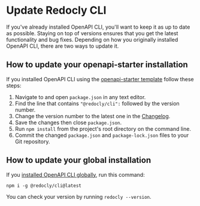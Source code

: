 # Update Redocly CLI

If you've already installed OpenAPI CLI, you'll want to keep it as up to date as possible. Staying on top of versions ensures that you get the latest functionality and bug fixes. Depending on how you originally installed OpenAPI CLI, there are two ways to update it.


## How to update your openapi-starter installation

If you installed OpenAPI CLI using the [openapi-starter template](https://github.com/Redocly/openapi-starter) follow these steps:

1. Navigate to and open `package.json` in any text editor.
2. Find the line that contains `"@redocly/cli":` followed by the version number.
3. Change the version number to the latest one in the [Changelog](./changelog.md).
4. Save the changes then close `package.json`.
5. Run `npm install` from the project's root directory on the command line.
6. Commit the changed `package.json` and `package-lock.json` files to your Git repository.

## How to update your global installation

If you [installed OpenAPI CLI globally](./installation.md), run this command:

```shell Command
npm i -g @redocly/cli@latest
```

You can check your version by running `redocly --version`.